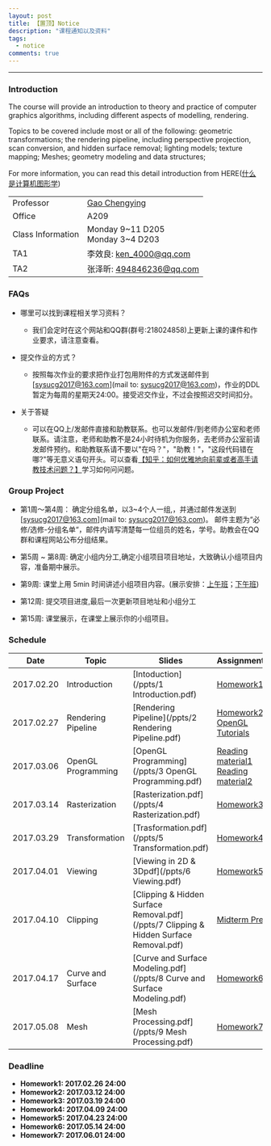 ```yaml
---
layout: post
title: 【置顶】Notice
description: "课程通知以及资料"
tags:
  - notice
comments: true
---
```


_ _ _

### Introduction

The course will provide an introduction to theory and practice of computer graphics algorithms, including different aspects of modelling, rendering.

Topics to be covered include most or all of the following: geometric transformations; the rendering pipeline, including perspective projection, scan conversion, and hidden surface removal; lighting models; texture mapping; Meshes; geometry modeling and data structures;

For more information, you can read this detail introduction from HERE([什么是计算机图形学](http://staff.ustc.edu.cn/~lgliu/Resources/CG/What_is_CG.htm))

|  | |
|---------|-------------|
|Professor|[Gao Chengying](http://ss.sysu.edu.cn/~gcy/)|
|Office|A209|
|Class Information|Monday 9~11 D205  <br>  Monday 3~4 D203 |
|TA1|李效良: ken_4000@qq.com|
|TA2|张泽昕: 494846236@qq.com|

### FAQs
- 哪里可以找到课程相关学习资料？
	- 我们会定时在这个网站和QQ群(群号:218024858)上更新上课的课件和作业要求，请注意查看。

- 提交作业的方式？
	- 按照每次作业的要求把作业打包用附件的方式发送邮件到[sysucg2017@163.com](mail to: sysucg2017@163.com)，作业的DDL暂定为每周的星期天24:00。接受迟交作业，不过会按照迟交时间扣分。

- 关于答疑
	- 可以在QQ上/发邮件直接和助教联系。也可以发邮件/到老师办公室和老师联系。请注意，老师和助教不是24小时待机为你服务，去老师办公室前请发邮件预约。和助教联系请不要以"在吗？"，"助教！"，"这段代码错在哪?"等无意义语句开头。可以查看[【知乎：如何优雅地向前辈或者高手请教技术问题？】](https://www.zhihu.com/question/25464141)学习如何问问题。


### Group Project
- 第1周～第4周： 确定分组名单，以3~4个人一组,，并通过邮件发送到[sysucg2017@163.com](mail to: sysucg2017@163.com)。 邮件主题为“必修/选修-分组名单“，邮件内请写清楚每一位组员的姓名，学号。助教会在QQ群和课程网站公布分组结果。  

- 第5周 ~ 第8周: 确定小组内分工,确定小组项目项目地址，大致确认小组项目内容，准备期中展示。  

- 第9周: 课堂上用 5min 时间讲述小组项目内容。(展示安排：[上午班](/ppts/morning.pdf)；[下午班](/ppts/afternoon.pdf))  

- 第12周: 提交项目进度,最后一次更新项目地址和小组分工  

- 第15周: 课堂展示，在课堂上展示你的小组项目。  

### Schedule

| Date | Topic | Slides | Assignments |  
|----|-----|------|-----------|  
| 2017.02.20 | Introduction | [Intoduction](/ppts/1 Introduction.pdf)| [Homework1](/2017-02-19/homework1/) |  
| 2017.02.27 | Rendering Pipeline | [Rendering Pipeline](/ppts/2 Rendering Pipeline.pdf)| [Homework2](/2017-02-27/Homework2/) <br> [OpenGL Tutorials](https://www.khronos.org/opengl/wiki/Getting_Started#Tutorials_and_How_To_Guides) |  
| 2017.03.06 | OpenGL Programming | [OpenGL Programming](/ppts/3 OpenGL Programming.pdf) | [Reading material1](http://staff.ustc.edu.cn/~lgliu/Resources/CG/What_is_CG.htm) <br> [Reading material2](http://staff.ustc.edu.cn/~lgliu/Resources/CG/Math_for_CG_Turk_CN.htm) |  
| 2017.03.14 | Rasterization | [Rasterization.pdf](/ppts/4 Rasterization.pdf) | [Homework3](/2017-03-14/Homework3/) |  
| 2017.03.29 | Transformation | [Trasformation.pdf](/ppts/5 Transformation.pdf) | [Homework4](/2017-03-29/Homework4/) |   
| 2017.04.01 | Viewing | [Viewing in 2D & 3Dpdf](/ppts/6 Viewing.pdf) | [Homework5](/2017-04-10/Homework5/) |   
| 2017.04.10 | Clipping | [Clipping & Hidden Surface Removal.pdf](/ppts/7 Clipping & Hidden Surface Removal.pdf) | [Midterm Pre]() |   
| 2017.04.17 | Curve and Surface | [Curve and Surface Modeling.pdf](/ppts/8 Curve and Surface Modeling.pdf) | [Homework6](/2017-04-24/Homework6/) |  
| 2017.05.08 | Mesh | [Mesh Processing.pdf](/ppts/9 Mesh Processing.pdf) | [Homework7](/2017-05-03/Homework7/) |  

### Deadline

- **Homework1: 2017.02.26 24:00**
- **Homework2: 2017.03.12 24:00**
- **Homework3: 2017.03.19 24:00**
- **Homework4: 2017.04.09 24:00**
- **Homework5: 2017.04.23 24:00**
- **Homework6: 2017.05.14 24:00**
- **Homework7: 2017.06.01 24:00** 

